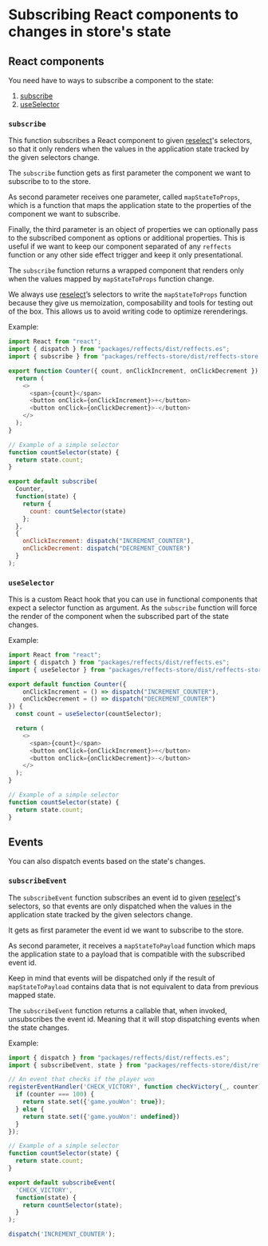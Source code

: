 # Subscribing React components to changes in store's state

## React components

You need have to ways to subscribe a component to the state:

1. [subscribe](#subscribe)
2. [useSelector](#useSelector)

### `subscribe`
This function subscribes a React component to given [reselect](https://github.com/reduxjs/reselect)'s selectors, so that it only renders when the values in the application state tracked by the given selectors change.

The `subscribe` function gets as first parameter the component we want to subscribe to to the store.

As second parameter receives one parameter, called `mapStateToProps`, which is a function that maps the application state to the properties of the component we want to subscribe.

Finally, the third parameter is an object of properties we can optionally pass to the subscribed component as options or additional properties. This is useful if we want to keep our component separated of any `reffects` function or any other side effect trigger and keep it only presentational.

The `subscribe` function returns a wrapped component that renders only when the values mapped by `mapStateToProps` function change.

We always use [reselect](https://github.com/reduxjs/reselect)’s selectors to write the `mapStateToProps` function because they give us memoization, composability and tools for testing out of the box. This allows us to avoid writing code to optimize rerenderings.

Example:

```js
import React from "react";
import { dispatch } from "packages/reffects/dist/reffects.es";
import { subscribe } from "packages/reffects-store/dist/reffects-store.es";

export function Counter({ count, onClickIncrement, onClickDecrement }) {
  return (
    <>
      <span>{count}</span>
      <button onClick={onClickIncrement}>+</button>
      <button onClick={onClickDecrement}>-</button>
    </>
  );
}

// Example of a simple selector
function countSelector(state) {
  return state.count;
}

export default subscribe(
  Counter,
  function(state) {
    return {
      count: countSelector(state)
    };
  },
  {
    onClickIncrement: dispatch("INCREMENT_COUNTER"),
    onClickDecrement: dispatch("DECREMENT_COUNTER")
  }
);
```

### `useSelector`

This is a custom React hook that you can use in functional components 
that expect a selector function as argument. As the `subscribe` function
will force the render of the component when the subscribed part of the state changes.

Example:

```js
import React from "react";
import { dispatch } from "packages/reffects/dist/reffects.es";
import { useSelector } from "packages/reffects-store/dist/reffects-store.es";

export default function Counter({ 
    onClickIncrement = () => dispatch("INCREMENT_COUNTER"), 
    onClickDecrement = () => dispatch("DECREMENT_COUNTER")
}) {
  const count = useSelector(countSelector);

  return (
    <>
      <span>{count}</span>
      <button onClick={onClickIncrement}>+</button>
      <button onClick={onClickDecrement}>-</button>
    </>
  );
}

// Example of a simple selector
function countSelector(state) {
  return state.count;
}
```

## Events

You can also dispatch events based on the state's changes.

### `subscribeEvent`

The `subscribeEvent` function subscribes an event id to given [reselect](https://github.com/reduxjs/reselect)'s selectors, so that events are only dispatched when the values in the application state tracked by the given selectors change.

It gets as first parameter the event id we want to subscribe to the store.

As second parameter, it receives a `mapStateToPayload` function which maps the application state to a payload that is compatible with the subscribed event id.

Keep in mind that events will be dispatched only if the result of `mapStateToPayload` contains data that is not equivalent to data from previous mapped state.

The `subscribeEvent` function returns a callable that, when invoked, unsubscribes the event id. Meaning that it will stop dispatching events when the state changes.

Example:

```js
import { dispatch } from "packages/reffects/dist/reffects.es";
import { subscribeEvent, state } from "packages/reffects-store/dist/reffects-store.es";

// An event that checks if the player won
registerEventHandler('CHECK_VICTORY', function checkVictory(_, counter) {
  if (counter === 100) {
    return state.set({'game.youWon': true});
  } else {
    return state.set({'game.youWon': undefined})
  }
});

// Example of a simple selector
function countSelector(state) {
  return state.count;
}

export default subscribeEvent(
  'CHECK_VICTORY',
  function(state) {
    return countSelector(state);
  }
);

dispatch('INCREMENT_COUNTER');

```
